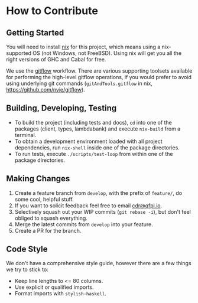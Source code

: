# How to Contribute

## Getting Started

You will need to install [nix](https://nixos.org/nix/) for this project, which means using a nix-supported OS (not Windows, not FreeBSD). Using nix will get you all the right versions of GHC and Cabal for free.

We use the [gitflow](https://danielkummer.github.io/git-flow-cheatsheet/) workflow. There are various supporting toolsets available for performing the high-level gitflow operations, if you would prefer to avoid using underlying git commands (`gitAndTools.gitflow` in nix, https://github.com/nvie/gitflow).

## Building, Developing, Testing

* To build the project (including tests and docs), `cd` into one of the packages (client, types, lambdabank) and execute `nix-build` from a terminal.
* To obtain a development environment loaded with all project dependencies, run `nix-shell` inside one of the package directories.
* To run tests, execute `./scripts/test-loop` from within one of the package directories.

## Making Changes

1. Create a feature branch from `develop`, with the prefix of `feature/`, do some cool, helpful stuff.
1. If you want to solicit feedback feel free to email cdr@qfpl.io.
1. Selectively squash out your WIP commits (`git rebase -i`), but don't feel obliged to squash everything.
1. Merge the latest commits from `develop` into your feature.
1. Create a PR for the branch.

## Code Style

We don't have a comprehensive style guide, however there are a few things we try to stick to:

- Keep line lengths to <= 80 columns.
- Use explicit or qualified imports.
- Format imports with `stylish-haskell`.
